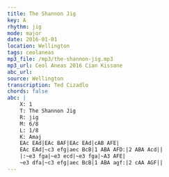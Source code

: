 ```yaml
---
title: The Shannon Jig
key: A
rhythm: jig
mode: major
date: 2016-01-01
location: Wellington
tags: ceolaneas
mp3_file: /mp3/the-shannon-jig.mp3
mp3_url: Ceol Aneas 2016 Cian Kissane
abc_url: 
source: Wellington
transcription: Ted Cizadlo
chords: false
abc: |
    X: 1
    T: The Shannon Jig
    R: jig
    M: 6/8
    L: 1/8
    K: Amaj
    EAc EAd|EAc BAF|EAc EAd|cAB AFE|
    EAc EAd|~c3 efg|aec BcB|1 ABA AFD:|2 ABA Acd||
    |:~e3 fga|~e3 ecd|~e3 fga|~A3 AFE|
    ~e3 dfa|~c3 efg|aec BcB|1 ABA agf:|2 cAA AGF||    
---
```


